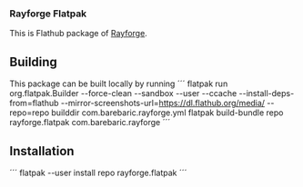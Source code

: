 ### Rayforge Flatpak
This is Flathub package of [Rayforge](https://github.com/barebaric/rayforge).

## Building
This package can be built locally by running
´´´
flatpak run org.flatpak.Builder --force-clean --sandbox --user --ccache --install-deps-from=flathub --mirror-screenshots-url=https://dl.flathub.org/media/ --repo=repo builddir com.barebaric.rayforge.yml
flatpak build-bundle repo rayforge.flatpak com.barebaric.rayforge
´´´

## Installation
´´´
flatpak --user install repo rayforge.flatpak
´´´
